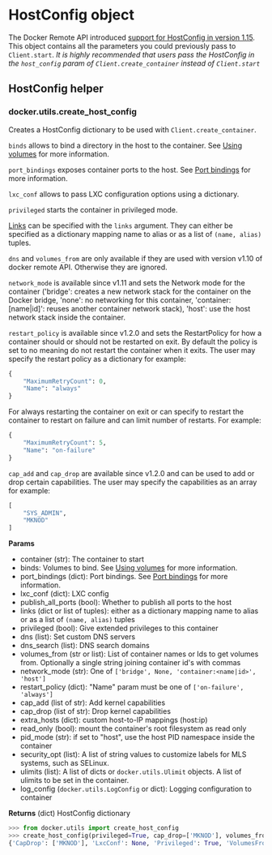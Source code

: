 # HostConfig object

The Docker Remote API introduced [support for HostConfig in version 1.15](http://docs.docker.com/reference/api/docker_remote_api_v1.15/#create-a-container). This object contains all the parameters you could previously pass to `Client.start`.
*It is highly recommended that users pass the HostConfig in the `host_config`*
*param of `Client.create_container` instead of `Client.start`*

## HostConfig helper

### docker.utils.create_host_config

Creates a HostConfig dictionary to be used with `Client.create_container`.

`binds` allows to bind a directory in the host to the container. See [Using
volumes](volumes.md) for more information.

`port_bindings` exposes container ports to the host.
See [Port bindings](port-bindings.md) for more information.

`lxc_conf` allows to pass LXC configuration options using a dictionary.

`privileged` starts the container in privileged mode.

[Links](http://docs.docker.io/en/latest/use/working_with_links_names/) can be
specified with the `links` argument. They can either be specified as a
dictionary mapping name to alias or as a list of `(name, alias)` tuples.

`dns` and `volumes_from` are only available if they are used with version v1.10
of docker remote API. Otherwise they are ignored.

`network_mode` is available since v1.11 and sets the Network mode for the
container ('bridge': creates a new network stack for the container on the
Docker bridge, 'none': no networking for this container, 'container:[name|id]':
reuses another container network stack), 'host': use the host network stack
inside the container.

`restart_policy` is available since v1.2.0 and sets the RestartPolicy for how a
container should or should not be restarted on exit. By default the policy is
set to no meaning do not restart the container when it exits. The user may
specify the restart policy as a dictionary for example:
```python
{
    "MaximumRetryCount": 0,
    "Name": "always"
}
```

For always restarting the container on exit or can specify to restart the
container to restart on failure and can limit number of restarts. For example:
```python
{
    "MaximumRetryCount": 5,
    "Name": "on-failure"
}
```

`cap_add` and `cap_drop` are available since v1.2.0 and can be used to add or
drop certain capabilities. The user may specify the capabilities as an array
for example:
```python
[
    "SYS_ADMIN",
    "MKNOD"
]
```


**Params**

* container (str): The container to start
* binds: Volumes to bind. See [Using volumes](volumes.md) for more information.
* port_bindings (dict): Port bindings. See [Port bindings](port-bindings.md)
  for more information.
* lxc_conf (dict): LXC config
* publish_all_ports (bool): Whether to publish all ports to the host
* links (dict or list of tuples): either as a dictionary mapping name to alias or
  as a list of `(name, alias)` tuples
* privileged (bool): Give extended privileges to this container
* dns (list): Set custom DNS servers
* dns_search (list): DNS search domains
* volumes_from (str or list): List of container names or Ids to get volumes
  from. Optionally a single string joining container id's with commas
* network_mode (str): One of `['bridge', None, 'container:<name|id>', 'host']`
* restart_policy (dict):  "Name" param must be one of `['on-failure', 'always']`
* cap_add (list of str): Add kernel capabilities
* cap_drop (list of str): Drop kernel capabilities
* extra_hosts (dict): custom host-to-IP mappings (host:ip)
* read_only (bool): mount the container's root filesystem as read only
* pid_mode (str): if set to "host", use the host PID namespace inside the
  container
* security_opt (list): A list of string values to customize labels for MLS
  systems, such as SELinux.
* ulimits (list): A list of dicts or `docker.utils.Ulimit` objects. A list
  of ulimits to be set in the container.
* log_config (`docker.utils.LogConfig` or dict): Logging configuration to container

**Returns** (dict) HostConfig dictionary

```python
>>> from docker.utils import create_host_config
>>> create_host_config(privileged=True, cap_drop=['MKNOD'], volumes_from=['nostalgic_newton'])
{'CapDrop': ['MKNOD'], 'LxcConf': None, 'Privileged': True, 'VolumesFrom': ['nostalgic_newton'], 'PublishAllPorts': False}
```